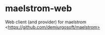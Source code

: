 # maelstrom-web
Web client (and provider) for maelstrom &lt;https://github.com/demiurgosoft/maelstrom>
